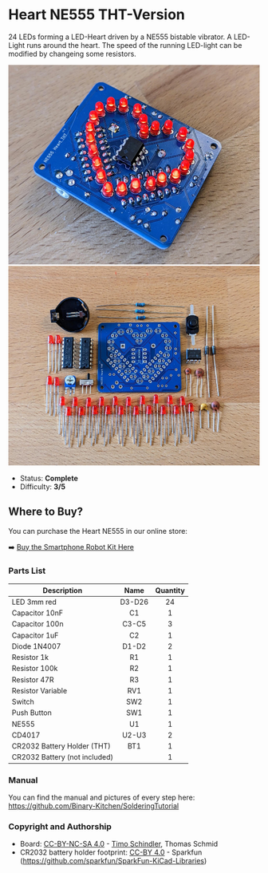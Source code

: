 # Heart NE555 THT-Version
24 LEDs forming a LED-Heart driven by a NE555 bistable vibrator. A LED-Light runs around the heart. The speed of the running LED-light can be modified by changeing some resistors.

<img src="images/front.jpg" height=400px alt="Heart THT NE555"> <img src="images/back.jpg" height=400px alt="Heart THT NE555">

- Status: **Complete**
- Difficulty: **3/5**

## Where to Buy?
You can purchase the Heart NE555 in our online store:

➡️ [Buy the Smartphone Robot Kit Here](https://shop.blinkyparts.com/de/Herz-THT-Ein-besonderes-Herz-mit-einem-ganz-besonderen-Chip/blink237642)


### Parts List

| Description                   |  Name  | Quantity |
|-------------------------------|:------:|:--------:|
| LED 3mm red	                | D3-D26 |    24    |
| Capacitor 10nF            	|   C1   |     1    |
| Capacitor 100n            	|  C3-C5 |     3    |
| Capacitor 1uF			|   C2	 |     1    |
| Diode 1N4007              	|  D1-D2 |     2    |
| Resistor 1k          		|   R1   |     1    |
| Resistor 100k        		|   R2   |     1    |
| Resistor 47R         		|   R3   |     1    |
| Resistor Variable   		|   RV1  |     1    |
| Switch	   		|   SW2  |     1    |
| Push Button	   		|   SW1  |     1    |
| NE555                  	|   U1   |     1    |
| CD4017                 	|  U2-U3 |     2    |
| CR2032 Battery Holder (THT)   |  BT1   |     1    |
| CR2032 Battery (not included) |        |     1    |

### Manual
You can find the manual and pictures of every step here: https://github.com/Binary-Kitchen/SolderingTutorial



### Copyright and Authorship

- Board: [CC-BY-NC-SA 4.0](https://creativecommons.org/licenses/by-sa/4.0/) - [Timo Schindler](https://shop.blinkyparts.com), Thomas Schmid
- CR2032 battery holder footprint: [CC-BY 4.0](https://creativecommons.org/licenses/by/4.0/) - Sparkfun (https://github.com/sparkfun/SparkFun-KiCad-Libraries)
